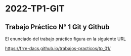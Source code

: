 # 2022-TP1-GIT

## Trabajo Práctico N° 1 Git y Github
El enunciado del trabajo práctico figura en la siguiente URL

https://frre-dacs.github.io/trabajos-practicos/tp_01/
